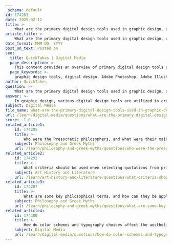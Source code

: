 ```yaml
---
_schema: default
id: 174283
date: 2025-02-12
title: >-
    What are the primary digital design tools used in graphic design, and how do they differ?
article_title: >-
    What are the primary digital design tools used in graphic design, and how do they differ?
date_format: MMM DD, YYYY
post_on_text: Posted on
seo:
  title: QuickTakes | Digital Media
  page_description: >-
    This content provides an overview of primary digital design tools used in graphic design, detailing the differences between Adobe Photoshop, Adobe Illustrator, Figma, Sketch, Canva, and CorelDRAW, along with their features and use cases.
  page_keywords: >-
    graphic design tools, digital design, Adobe Photoshop, Adobe Illustrator, Figma, Sketch, Canva, CorelDRAW, raster graphics, vector graphics, UI/UX design, image editing, design software
author: QuickTakes
question: >-
    What are the primary digital design tools used in graphic design, and how do they differ?
answer: >-
    In graphic design, various digital design tools are utilized to create, edit, and manipulate visual content. Here are some of the primary tools and how they differ:\n\n1. **Adobe Photoshop**:\n   - **Type**: Raster graphics editor.\n   - **Features**: Primarily used for photo editing, digital painting, and creating raster images. It offers extensive features for image manipulation, including layers, filters, and brushes.\n   - **Use Case**: Ideal for tasks that require detailed image editing, such as retouching photographs or creating complex graphics.\n\n2. **Adobe Illustrator**:\n   - **Type**: Vector graphics editor.\n   - **Features**: Focuses on creating scalable vector graphics, which are essential for logos, icons, and illustrations. It allows for precise control over shapes and paths.\n   - **Use Case**: Best suited for logo design and any artwork that needs to be resized without losing quality.\n\n3. **Figma**:\n   - **Type**: Web-based UI/UX design tool.\n   - **Features**: Enables collaborative design in real-time, making it popular for web and app design. It supports vector graphics and prototyping.\n   - **Use Case**: Excellent for designing user interfaces and creating interactive prototypes, allowing teams to work together seamlessly.\n\n4. **Sketch**:\n   - **Type**: Vector graphics editor focused on UI/UX design.\n   - **Features**: Similar to Figma, it offers tools for designing interfaces and creating prototypes but is primarily Mac-based. It has a strong plugin ecosystem for extended functionality.\n   - **Use Case**: Commonly used for web and mobile app design, particularly in environments where Mac is the standard.\n\n5. **Canva**:\n   - **Type**: Online graphic design tool.\n   - **Features**: User-friendly interface with drag-and-drop functionality, offering templates for various design needs, including social media graphics, presentations, and posters.\n   - **Use Case**: Ideal for non-designers or those needing quick, simple designs without extensive graphic design knowledge.\n\n6. **CorelDRAW**:\n   - **Type**: Vector graphics editor.\n   - **Features**: Similar to Adobe Illustrator, it provides tools for vector illustration, layout, and typography. It is known for its user-friendly interface and powerful design capabilities.\n   - **Use Case**: Often used in print design and for creating marketing materials, such as brochures and flyers.\n\nEach of these tools serves different purposes and caters to various aspects of graphic design, from photo editing and vector illustration to UI/UX design and collaborative projects. The choice of tool often depends on the specific requirements of the project and the designer's personal preference.
subject: Digital Media
file_name: what-are-the-primary-digital-design-tools-used-in-graphic-design-and-how-do-they-differ.md
url: /learn/digital-media/questions/what-are-the-primary-digital-design-tools-used-in-graphic-design-and-how-do-they-differ
score: -1.0
related_article1:
    id: 174285
    title: >-
        Who were the Presocratic philosophers, and what were their main contributions to philosophy?
    subject: Philosophy and Greek Myths
    url: /learn/philosophy-and-greek-myths/questions/who-were-the-presocratic-philosophers-and-what-were-their-main-contributions-to-philosophy
related_article2:
    id: 174292
    title: >-
        What criteria should be used when selecting quotations from primary texts?
    subject: Art History and Literature
    url: /learn/art-history-and-literature/questions/what-criteria-should-be-used-when-selecting-quotations-from-primary-texts
related_article3:
    id: 174287
    title: >-
        What are some key philosophical terms, and how can they be applied in design?
    subject: Philosophy and Greek Myths
    url: /learn/philosophy-and-greek-myths/questions/what-are-some-key-philosophical-terms-and-how-can-they-be-applied-in-design
related_article4:
    id: 174300
    title: >-
        How do color schemes and typography choices affect the aesthetic considerations in graphic design?
    subject: Digital Media
    url: /learn/digital-media/questions/how-do-color-schemes-and-typography-choices-affect-the-aesthetic-considerations-in-graphic-design
---
```


&nbsp;